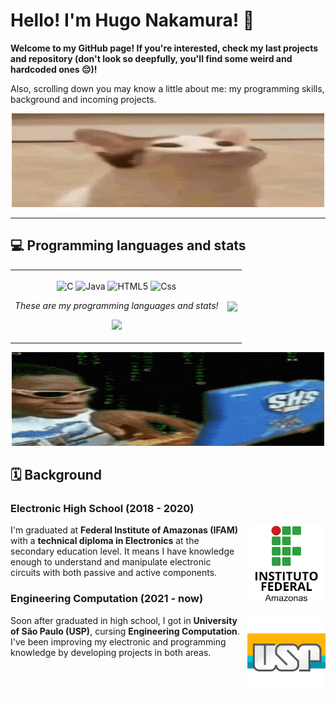 # Hello! I'm Hugo Nakamura! 🤝

**Welcome to my GitHub page! If you're interested, check my last projects and repository (don't look so deepfully, you'll find some weird and hardcoded ones 😔)!**

Also, scrolling down you may know a little about me: my programming skills, background and incoming projects.

<p align="center">
    <img src="Images/cat.gif" width=500 height=150>
</p>

---

## 💻 Programming languages and stats

<table align="center" style="border: none;">
  <tr>
    <td>
        <p align="center">
            <img align="center" width=25 alt="C" src="https://cdn.jsdelivr.net/gh/devicons/devicon@latest/icons/c/c-original.svg" />
            <img align="center" width=25 alt="Java" src="https://cdn.jsdelivr.net/gh/devicons/devicon@latest/icons/java/java-original.svg" />
            <img align="center" width=25 alt="HTML5" src="https://cdn.jsdelivr.net/gh/devicons/devicon@latest/icons/html5/html5-original.svg" />
            <img align="center" width=25 alt="Css" src="https://cdn.jsdelivr.net/gh/devicons/devicon@latest/icons/css3/css3-original.svg" />
        </p>
        <p align="center"><i>These are my programming languages and stats!</i></p>
        <p align="center">
        <img src="https://github-readme-stats.vercel.app/api?username=ikuyorih9&show_icons=true&bg_color=00000000&border_radius=10&custom_title=Stats&text_color=ffffff&title_color=ffffff&hide_border=true&icon_color=ac2bed&ring_color=ac2bed">
        </p>
    </td>
    <td><img align="center" src="https://github-readme-stats.vercel.app/api/top-langs/?username=ikuyorih9&layout=donut-vertical&bg_color=00000000&custom_title=Languages&text_color=ffffff&title_color=ffffff&border_radius=10&hide_border=true&"></td>
  </tr>
</table>

<p align="center">
  <img width=500 height=150 src="Images/hackerman.gif">
</p>

## 🗓️ Background 

### Electronic High School (2018 - 2020)

<img align="right" width=125 heigth=125 src="Images/Image - ifam logo (white).png" style="border-radius:15px;margin-left:10px;">

I'm graduated at **Federal Institute of Amazonas (IFAM)** with a **technical diploma in Electronics** at the secondary education level. It means I have knowledge enough to understand and manipulate electronic circuits with both passive and active components.


### Engineering Computation (2021 - now)

<img align="right" width=125 heigth=125 src="Images/Image - USP logo.png" style="border-radius:15px;margin-left:10px;">

Soon after graduated in high school, I got in **University of São Paulo (USP)**, cursing **Engineering Computation**. I've been improving my electronic and programming knowledge by developing projects in both areas.




